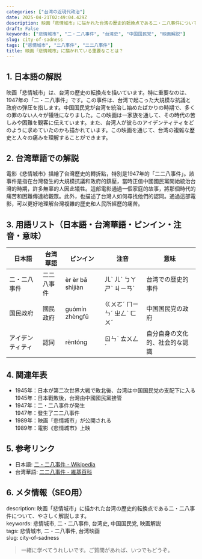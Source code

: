 ```yaml
---
categories: ["台湾の近現代政治"]
date: 2025-04-21T02:49:04.429Z
description: 映画「悲情城市」に描かれた台湾の歴史的転換点である二・二八事件について、やさしく解説します。
draft: False
keywords: ["悲情城市", "二・二八事件", "台湾史", "中国国民党", "映画解説"]
slug: city-of-sadness
tags: ["悲情城市", "二八事件", "二二八事件"]
title: 映画「悲情城市」に描かれている重要なことは？
---
```




## 1. 日本語の解説  
映画「悲情城市」は、台湾の歴史の転換点を描いています。特に重要なのは、1947年の「二・二八事件」です。この事件は、台湾で起こった大規模な抗議と政府の弾圧を指します。中国国民党が台湾を統治し始めたばかりの時期で、多くの罪のない人々が犠牲になりました。この映画は一家族を通して、その時代の苦しみや困難を観客に伝えています。また、台湾人が彼らのアイデンティティをどのように求めていたのかも描かれています。この映画を通じて、台湾の複雑な歴史と人々の痛みを理解することができます。

## 2. 台湾華語での解説  
電影《悲情城市》描繪了台灣歷史的轉折點，特別是1947年的「二二八事件」。該事件是指在台灣發生的大規模抗議和政府的鎮壓，當時正值中國國民黨開始統治台灣的時期，許多無辜的人因此犧牲。這部電影通過一個家庭的故事，將那個時代的痛苦和困難傳達給觀眾。此外，也描述了台灣人如何尋找他們的認同。通過這部電影，可以更好地理解台灣複雜的歷史和人民所經歷的痛苦。

## 3. 用語リスト（日本語・台湾華語・ピンイン・注音・意味）  
| 日本語         | 台湾華語        | ピンイン       | 注音       | 意味                         |
|--------------|------------|------------|----------|----------------------------|
| 二・二八事件  | 二二八事件     | èr èr bā shìjiàn | ㄦˋ ㄦˋ ㄅㄚ ㄕˋ ㄐㄧㄢˋ | 台湾での歴史的事件          |
| 国民政府      | 國民政府      | guómín zhèngfǔ | ㄍㄨㄛˊ ㄇㄧㄣˊ ㄓㄥˋ ㄈㄨˇ | 中国国民党の政府            |
| アイデンティティ | 認同          | rèntóng      | ㄖㄣˋ ㄊㄨㄥˊ   | 自分自身の文化的、社会的な認識 |

## 4. 関連年表  
- 1945年：日本が第二次世界大戦で敗北後、台湾は中国国民党の支配下に入る  
  1945年：日本戰敗後，台灣由中國國民黨接管  
- 1947年：二・二八事件が発生  
  1947年：發生了二二八事件  
- 1989年：映画「悲情城市」が公開される  
  1989年：電影《悲情城市》上映  

## 5. 参考リンク  
- 日本語: [二・二八事件 - Wikipedia](https://ja.wikipedia.org/wiki/二・二八事件)  
- 台湾華語: [二二八事件 - 維基百科](https://zh.wikipedia.org/wiki/二二八事件)  

## 6. メタ情報（SEO用）  
description: 映画「悲情城市」に描かれた台湾の歴史的転換点である二・二八事件について、やさしく解説します。  
keywords: 悲情城市, 二・二八事件, 台湾史, 中国国民党, 映画解説  
tags: 悲情城市, 二・二八事件, 台湾映画  
slug: city-of-sadness  

> 一緒に学べてうれしいです。ご質問があれば、いつでもどうぞ。